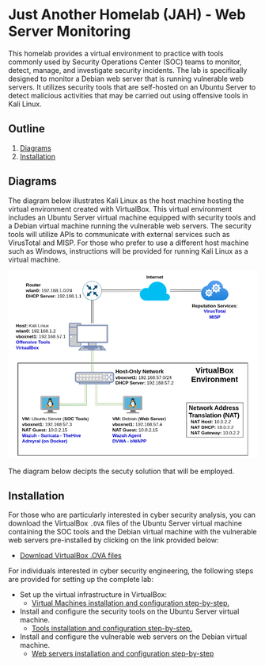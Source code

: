 # Just Another Homelab (JAH) - Web Server Monitoring

This homelab provides a virtual environment to practice with tools commonly used by Security Operations Center (SOC) teams to monitor, detect, manage, and investigate security incidents. The lab is specifically designed to monitor a Debian web server that is running vulnerable web servers. It utilizes security tools that are self-hosted on an Ubuntu Server to detect malicious activities that may be carried out using offensive tools in Kali Linux.

## Outline

1. [Diagrams](#diagram)
2. [Installation](#installation)

## Diagrams

The diagram below illustrates Kali Linux as the host machine hosting the virtual environment created with VirtualBox. This virtual environment includes an Ubuntu Server virtual machine equipped with security tools and a Debian virtual machine running the vulnerable web servers. The security tools will utilize APIs to communicate with external services such as VirusTotal and MISP. For those who prefer to use a different host machine such as Windows, instructions will be provided for running Kali Linux as a virtual machine.

<img src="images/jahws_diagram.png" title="Diagram"/>

The diagram below decipts the secuty solution that will be employed.

## Installation

For those who are particularly interested in cyber security analysis, you can download the VirtualBox `.OVA` files of the Ubuntu Server virtual machine containing the SOC tools and the Debian virtual machine with the vulnerable web servers pre-installed by clicking on the link provided below:

- [Download VirtualBox .OVA files](#)

For individuals interested in cyber security engineering, the following steps are provided for setting up the complete lab:

- Set up the virtual infrastructure in VirtualBox:
	- [Virtual Machines installation and configuration step-by-step.](./docs/jahws_vms.md)
- Install and configure the security tools on the Ubuntu Server virtual machine.
	- [Tools installation and configuration step-by-step.](./docs/jahws_tools.md)
- Install and configure the vulnerable web servers on the Debian virtual machine.
	- [Web servers installation and configuration step-by-step](#)

